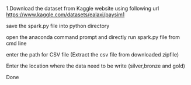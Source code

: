 1.Download the dataset from Kaggle website using following url
https://www.kaggle.com/datasets/ealaxi/paysim1

save the spark.py file into python directory 

open the anaconda command prompt and directly run spark.py file from cmd line

enter the path for CSV file (Extract the csv file from downloaded zipfile)

Enter the location where the data need to be write (silver,bronze and gold)

Done
